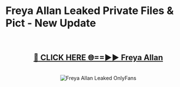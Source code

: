 # Freya Allan Leaked Private Files & Pict - New Update
<br>
<div align="center">
<h2><a href="https://mediafilles.blogspot.com/?title=Freya_Allan" rel="nofollow">🔴 CLICK HERE 🌐==►► Freya Allan</a></h2>
<br>
<a href="https://mediafilles.blogspot.com/?title=Freya_Allan" rel="nofollow" data-target="animated-image.originalLink"><img src="https://i.ibb.co.com/WyWwxjT/player-gif2.gif" alt="Freya Allan Leaked OnlyFans" style="max-width: 100%; display: inline-block;" data-target="animated-image.originalImage"></a>
</div>
<br>